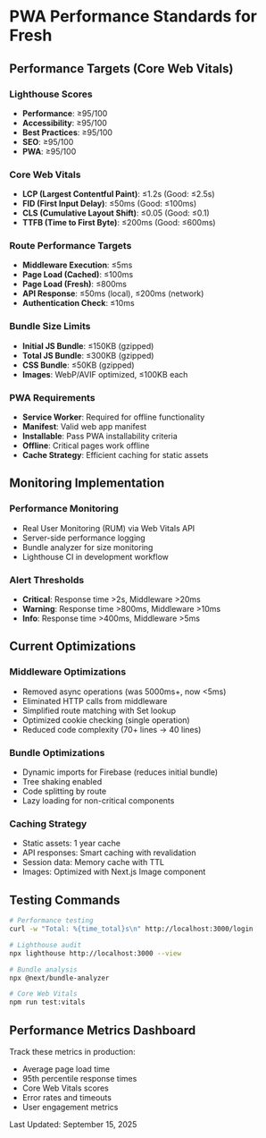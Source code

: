 # PWA Performance Standards for Fresh

## Performance Targets (Core Web Vitals)

### Lighthouse Scores
- **Performance**: ≥95/100
- **Accessibility**: ≥95/100  
- **Best Practices**: ≥95/100
- **SEO**: ≥95/100
- **PWA**: ≥95/100

### Core Web Vitals
- **LCP (Largest Contentful Paint)**: ≤1.2s (Good: ≤2.5s)
- **FID (First Input Delay)**: ≤50ms (Good: ≤100ms)
- **CLS (Cumulative Layout Shift)**: ≤0.05 (Good: ≤0.1)
- **TTFB (Time to First Byte)**: ≤200ms (Good: ≤600ms)

### Route Performance Targets
- **Middleware Execution**: ≤5ms
- **Page Load (Cached)**: ≤100ms
- **Page Load (Fresh)**: ≤800ms
- **API Response**: ≤50ms (local), ≤200ms (network)
- **Authentication Check**: ≤10ms

### Bundle Size Limits
- **Initial JS Bundle**: ≤150KB (gzipped)
- **Total JS Bundle**: ≤300KB (gzipped)
- **CSS Bundle**: ≤50KB (gzipped)
- **Images**: WebP/AVIF optimized, ≤100KB each

### PWA Requirements
- **Service Worker**: Required for offline functionality
- **Manifest**: Valid web app manifest
- **Installable**: Pass PWA installability criteria
- **Offline**: Critical pages work offline
- **Cache Strategy**: Efficient caching for static assets

## Monitoring Implementation

### Performance Monitoring
- Real User Monitoring (RUM) via Web Vitals API
- Server-side performance logging
- Bundle analyzer for size monitoring
- Lighthouse CI in development workflow

### Alert Thresholds
- **Critical**: Response time >2s, Middleware >20ms
- **Warning**: Response time >800ms, Middleware >10ms
- **Info**: Response time >400ms, Middleware >5ms

## Current Optimizations

### Middleware Optimizations
- Removed async operations (was 5000ms+, now <5ms)
- Eliminated HTTP calls from middleware
- Simplified route matching with Set lookup
- Optimized cookie checking (single operation)
- Reduced code complexity (70+ lines → 40 lines)

### Bundle Optimizations
- Dynamic imports for Firebase (reduces initial bundle)
- Tree shaking enabled
- Code splitting by route
- Lazy loading for non-critical components

### Caching Strategy
- Static assets: 1 year cache
- API responses: Smart caching with revalidation
- Session data: Memory cache with TTL
- Images: Optimized with Next.js Image component

## Testing Commands

```bash
# Performance testing
curl -w "Total: %{time_total}s\n" http://localhost:3000/login

# Lighthouse audit
npx lighthouse http://localhost:3000 --view

# Bundle analysis
npx @next/bundle-analyzer

# Core Web Vitals
npm run test:vitals
```

## Performance Metrics Dashboard

Track these metrics in production:
- Average page load time
- 95th percentile response times
- Core Web Vitals scores
- Error rates and timeouts
- User engagement metrics

Last Updated: September 15, 2025